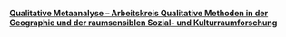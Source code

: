 [**Qualitative Metaanalyse – Arbeitskreis Qualitative Methoden in der Geographie und der raumsensiblen Sozial- und Kulturraumforschung**](https://www.qualitative-methoden.giub.unibe.ch/qualitative-metaanalyse/)

